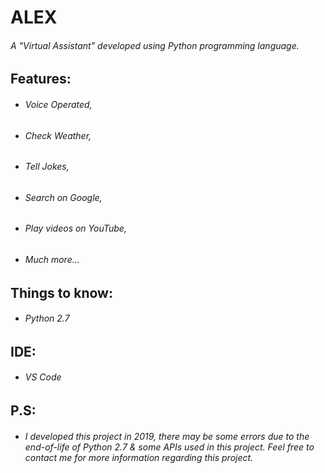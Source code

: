 # ALEX
###### A "Virtual Assistant" developed using Python programming language.

## Features:
- ###### Voice Operated,
- ###### Check Weather,
- ###### Tell Jokes,
- ###### Search on Google,
- ###### Play videos on YouTube,
- ###### Much more...

## Things to know:
- ###### Python 2.7

## IDE:
- ###### VS Code

## P.S:
- ###### I developed this project in 2019, there may be some errors due to the end-of-life of Python 2.7 & some APIs used in this project. Feel free to contact me for more information regarding this project.
